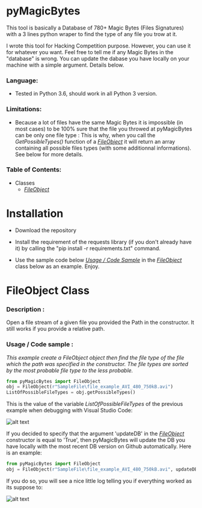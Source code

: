 # pyMagicBytes
This tool is basically a Database of 780+ Magic Bytes (Files Signatures) with a 3 lines python wraper to find the type of any file you trow at it.

I wrote this tool for Hacking Competition purpose. However, you can use it for whatever you want. Feel free to tell me if any Magic Bytes in the "database" is wrong. You can update the dabase you have locally on your machine with a simple argument. Details below.

### Language: ### 

- Tested in Python 3.6, should work in all Python 3 version.

### Limitations: ###

- Because a lot of files have the same Magic Bytes it is impossible (in most cases) to be 100% sure that the file you throwed at pyMagicBytes can be only one file type : This is why, when you call the *GetPossibleTypes()* function of a [*FileObject*](https://github.com/FanaticPythoner/pyMagicBytes#fileobject-class) it will return an array containing all possible files types (with some additionnal informations). See below for more details.


### Table of Contents: ###

- Classes
  - [*FileObject*](https://github.com/FanaticPythoner/pyMagicBytes#fileobject-class)
  
# Installation

- Download the repository

- Install the requirement of the requests library (if you don't already have it) by calling the "pip install -r requirements.txt" command.

- Use the sample code below [*Usage / Code Sample*](https://github.com/FanaticPythoner/pyMagicBytes#usage--code-sample-) in the [*FileObject*](https://github.com/FanaticPythoner/pyMagicBytes#fileobject-class) class below as an example. Enjoy.


# FileObject Class

### Description : ###
Open a file stream of a given file you provided the Path in the constructor. It still works if you provide a relative path.

### Usage / Code sample : ###
*This example create a FileObject object then find the file type of the file which the path was specified in the constructor. The file types are sorted by the most probable file type to the less probable.*
```python
from pyMagicBytes import FileObject
obj = FileObject(r"SampleFile\file_example_AVI_480_750kB.avi")
ListOfPossibleFileTypes = obj.getPossibleTypes()
```
This is the value of the variable *ListOfPossibleFileTypes* of the previous example when debugging with Visual Studio Code:

![alt text](https://i.imgur.com/Y1qB1RK.jpg)

If you decided to specify that the argument 'updateDB' in the [*FileObject*](https://github.com/FanaticPythoner/pyMagicBytes#fileobject-class) constructor is equal to 'True', then pyMagicBytes will update the DB you have locally with the most recent DB version on Github automatically. Here is an example:

```python
from pyMagicBytes import FileObject
obj = FileObject(r"SampleFile\file_example_AVI_480_750kB.avi", updateDB=True)
```

If you do so, you will see a nice little log telling you if  everything worked as its suppose to:

![alt text](https://i.imgur.com/eAca4i5.jpg)
